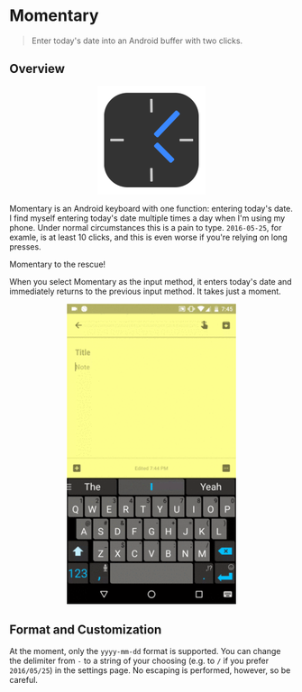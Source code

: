 # Momentary

> Enter today's date into an Android buffer with two clicks.

## Overview


<p align="center">
    <img alt="Momentary icon" src="assets/icon_192.png" >
</p>

Momentary is an Android keyboard with one function: entering today's date. I
find myself entering today's date multiple times a day when I'm using my phone.
Under normal circumstances this is a pain to type. `2016-05-25`, for examle, is
at least 10 clicks, and this is even worse if you're relying on long presses.

Momentary to the rescue!

When you select Momentary as the input method, it enters today's date and
immediately returns to the previous input method. It takes just a moment.

<p align="center">
    <img alt="Momentary at work" src="assets/2016-05-25_demo.gif" width="300">
</p>


## Format and Customization

At the moment, only the `yyyy-mm-dd` format is supported. You can change the
delimiter from `-` to a string of your choosing (e.g. to `/` if you prefer
`2016/05/25`) in the settings page. No escaping is performed, however, so be
careful.
